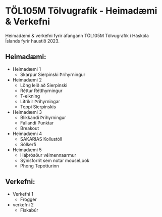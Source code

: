 # TÖL105M Tölvugrafík - Heimadæmi & Verkefni
Heimadæmi & verkefni fyrir áfangann TÖL105M Tölvugrafík í Háskóla Íslands fyrir haustið 2023.

## Heimadæmi:
* Heimadæmi 1
    * Skarpur Sierpinski Þríhyrningur
* Heimadæmi 2
    * Löng leið að Sierpinski
    * Réttur Rétthyrningur
    * T-eikning
    * Litríkir Þríhyrningar
    * Teppi Sierpinskis
* Heimadæmi 3
    * Blikkandi Þríhyrningur
    * Fallandi Punktar
    * Breakout
* Heimadæmi 4
    * SAKARIAS Kollustóll
    * Sólkerfi
* Heimadæmi 5 
  * Háþróaður vélmennaarmur
  * Sýnisforrit sem notar mouseLook
  * Phong Tepotturinn

 ## Verkefni:
 * Verkefni 1
      * Frogger
 * verkefni 2
   * Fiskabúr
